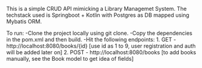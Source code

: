 This is a simple CRUD API mimicking a Library Managemet System.
The techstack used is Springboot + Kotlin with Postgres as DB mapped using Mybatis ORM.

To run:
 -Clone the project locally using git clone.
 -Copy the dependencies in the pom.xml and then build.
 -Hit the following endpoints:
    1. GET - http://localhost:8080/books/{id} [use id as 1 to 9, user registration and auth will be added later on]
    2. POST - http://localhost:8080/books [to add books manually, see the Book model to get idea of fields]
